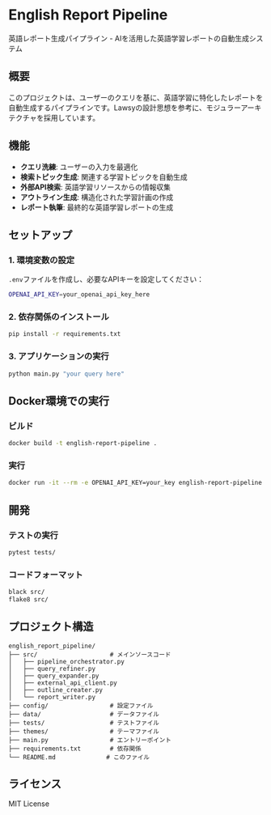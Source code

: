 # English Report Pipeline

英語レポート生成パイプライン - AIを活用した英語学習レポートの自動生成システム

## 概要

このプロジェクトは、ユーザーのクエリを基に、英語学習に特化したレポートを自動生成するパイプラインです。Lawsyの設計思想を参考に、モジュラーアーキテクチャを採用しています。

## 機能

- **クエリ洗練**: ユーザーの入力を最適化
- **検索トピック生成**: 関連する学習トピックを自動生成
- **外部API検索**: 英語学習リソースからの情報収集
- **アウトライン生成**: 構造化された学習計画の作成
- **レポート執筆**: 最終的な英語学習レポートの生成

## セットアップ

### 1. 環境変数の設定

`.env`ファイルを作成し、必要なAPIキーを設定してください：

```bash
OPENAI_API_KEY=your_openai_api_key_here
```

### 2. 依存関係のインストール

```bash
pip install -r requirements.txt
```

### 3. アプリケーションの実行

```bash
python main.py "your query here"
```

## Docker環境での実行

### ビルド

```bash
docker build -t english-report-pipeline .
```

### 実行

```bash
docker run -it --rm -e OPENAI_API_KEY=your_key english-report-pipeline "your query"
```

## 開発

### テストの実行

```bash
pytest tests/
```

### コードフォーマット

```bash
black src/
flake8 src/
```

## プロジェクト構造

```
english_report_pipeline/
├── src/                    # メインソースコード
│   ├── pipeline_orchestrator.py
│   ├── query_refiner.py
│   ├── query_expander.py
│   ├── external_api_client.py
│   ├── outline_creater.py
│   └── report_writer.py
├── config/                 # 設定ファイル
├── data/                   # データファイル
├── tests/                  # テストファイル
├── themes/                 # テーマファイル
├── main.py                 # エントリーポイント
├── requirements.txt        # 依存関係
└── README.md              # このファイル
```

## ライセンス

MIT License
